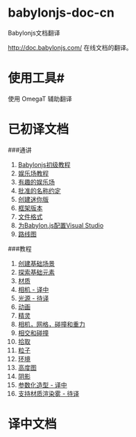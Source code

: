 # babylonjs-doc-cn
Babylonjs文档翻译

http://doc.babylonjs.com/ 在线文档的翻译。

# 使用工具#
使用 OmegaT 辅助翻译

# 已初译文档 #

###通讲
1. [Babylonjs初级教程](https://github.com/h53d/babylonjs-doc-cn/blob/master/target/generals/Essentials/A_Babylon.js_Primer.md)
2. [娱乐场教程](https://github.com/h53d/babylonjs-doc-cn/blob/master/target/generals/Essentials/The_Playground_Tutorial.md)
3. [有趣的娱乐场](https://github.com/h53d/babylonjs-doc-cn/blob/master/target/generals/General/playgrounds.md)
4. [批准的名称约定](https://github.com/h53d/babylonjs-doc-cn/blob/master/target/generals/General/Approved_Naming_Conventions.md)
5. [创建迷你版](https://github.com/h53d/babylonjs-doc-cn/blob/master/target/generals/General/Creating_the_Mini-fied_Version.md)
6. [框架版本](https://github.com/h53d/babylonjs-doc-cn/blob/master/target/generals/General/Framework_versions.md)
7. [文件格式](https://github.com/h53d/babylonjs-doc-cn/blob/master/target/generals/General/File_Format_Map_(.babylon).md)
8. [为Babylon.js配置Visual Studio](https://github.com/h53d/babylonjs-doc-cn/blob/master/target/generals/General/setup_visualStudio.md)
9. [路线图](https://github.com/h53d/babylonjs-doc-cn/blob/master/target/generals/General/Roadmap.md)

###教程
1. [创建基础场景](https://github.com/h53d/babylonjs-doc-cn/blob/master/target/tutorials/01_Play_Pen/Creating_a_Basic_Scene.md)
2. [探索基础元素](https://github.com/h53d/babylonjs-doc-cn/blob/master/target/tutorials/01_Play_Pen/Discover_Basic_Elements.md)
3. [材质](https://github.com/h53d/babylonjs-doc-cn/blob/master/target/tutorials/01_Play_Pen/Materials.md)
4. [相机 - 译中](https://github.com/h53d/babylonjs-doc-cn/blob/master/target/tutorials/01_Play_Pen/Cameras.md)
5. [光源 - 待译](https://github.com/h53d/babylonjs-doc-cn/blob/master/target/tutorials/01_Play_Pen/Lights.md)
6. [动画](https://github.com/h53d/babylonjs-doc-cn/blob/master/target/tutorials/01_Play_Pen/Animations.md)
7. [精灵](https://github.com/h53d/babylonjs-doc-cn/blob/master/target/tutorials/01_Play_Pen/Sprites.md)
8. [相机，网格，碰撞和重力](https://github.com/h53d/babylonjs-doc-cn/blob/master/target/tutorials/01_Play_Pen/Cameras,_Mesh_Collisions_and_Gravity.md)
9. [相交和碰撞](https://github.com/h53d/babylonjs-doc-cn/blob/master/target/tutorials/01_Play_Pen/Intersect_Collisions_-_mesh.md)
10. [拾取](https://github.com/h53d/babylonjs-doc-cn/blob/master/target/tutorials/01_Play_Pen/Picking_Collisions.md)
11. [粒子](https://github.com/h53d/babylonjs-doc-cn/blob/master/target/tutorials/01_Play_Pen/Particles.md)
12. [环境](https://github.com/h53d/babylonjs-doc-cn/blob/master/target/tutorials/01_Play_Pen/Environment.md)
13. [高度图](https://github.com/h53d/babylonjs-doc-cn/blob/master/target/tutorials/01_Play_Pen/Height_Map.md)
13. [阴影](https://github.com/h53d/babylonjs-doc-cn/blob/master/target/tutorials/01_Play_Pen/Shadows.md)
13. [参数化造型 - 译中](https://github.com/h53d/babylonjs-doc-cn/blob/master/target/tutorials/01_Play_Pen/Parametric_Shapes.md)
13. [支持材质渲染雾 - 待译](https://github.com/h53d/babylonjs-doc-cn/blob/master/target/tutorials/01_Play_Pen/Supporting_fog_with_ShaderMaterial.md)

# 译中文档 #

